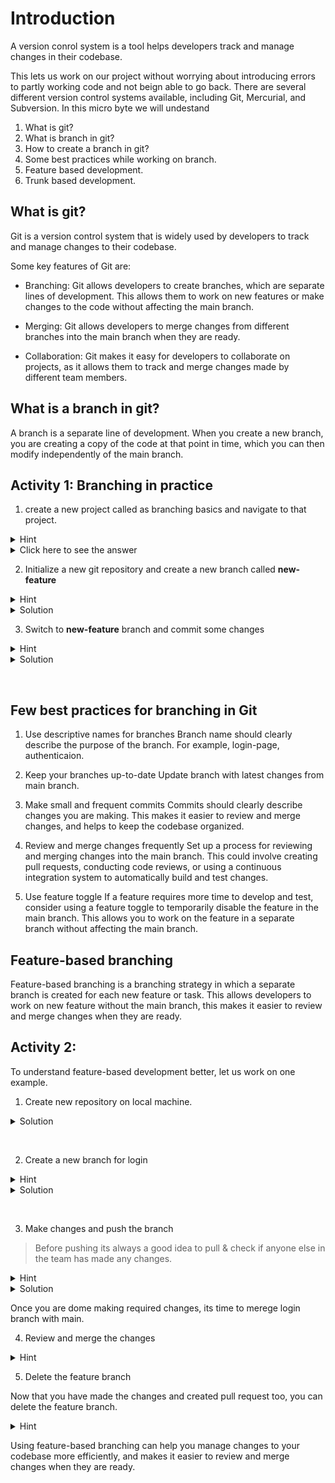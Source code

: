 # Introduction

A version conrol system is a tool helps developers track and manage changes in their codebase.

This lets us work on our project without worrying about introducing errors to partly working code and not beign able to go back. There are several different version control systems available, including Git, Mercurial, and Subversion. In this micro byte we will undestand

1. What is git?
2. What is branch in git?
3. How to create a branch in git?
4. Some best practices while working on branch.
5. Feature based development.
6. Trunk based development.

## What is git?

Git is a version control system that is widely used by developers to track and manage changes to their codebase.

Some key features of Git are:

- Branching: Git allows developers to create branches, which are separate lines of development. This allows them to work on new features or make changes to the code without affecting the main branch.

- Merging: Git allows developers to merge changes from different branches into the main branch when they are ready.

- Collaboration: Git makes it easy for developers to collaborate on projects, as it allows them to track and merge changes made by different team members.

## What is a branch in git?

A branch is a separate line of development. When you create a new branch, you are creating a copy of the code at that point in time, which you can then modify independently of the main branch.

## Activity 1: Branching in practice

1. create a new project called as branching basics and navigate to that project.

<details>
<summary>Hint</summary>
You can use <b>mkdir</b> command to create a new directory and <b>cd</b> to navigate to that directory.
</details>

<details>
<summary>Click here to see the answer</summary>

        # Create a new directory
        mkdir learning-branch

        # Navigate into the new directory
        cd learning-branch

</details>

2. Initialize a new git repository and create a new branch called **new-feature**

<details>
<summary>Hint</summary>
You can create a new branch using
        git branch branch-name

</details>

<details>
<summary>Solution</summary>
        # Initialize a new Git repository
        git init

        # Create a new branch called 'new-feature'
        git branch new-feature

</details>

3. Switch to **new-feature** branch and commit some changes

<details>
<summary>Hint</summary>
You can switch to a new branch using
        git checkout branch-name

</details>

<details>
<summary>Solution</summary>
        # Switch to the 'new-feature' branch
        git checkout new-feature

        # Make some changes to the repository (eg. create a new file)
        git add .
        git commit -m "Update new feature"

</details>

&nbsp;

## Few best practices for branching in Git

1. Use descriptive names for branches
   Branch name should clearly describe the purpose of the branch.
   For example, login-page, authenticaion.

2. Keep your branches up-to-date
   Update branch with latest changes from main branch.

3. Make small and frequent commits
   Commits should clearly describe changes you are making. This makes it easier to review and merge changes, and helps to keep the codebase organized.

4. Review and merge changes frequently
   Set up a process for reviewing and merging changes into the main branch. This could involve creating pull requests, conducting code reviews, or using a continuous integration system to automatically build and test changes.

5. Use feature toggle
   If a feature requires more time to develop and test, consider using a feature toggle to temporarily disable the feature in the main branch. This allows you to work on the feature in a separate branch without affecting the main branch.

## Feature-based branching

Feature-based branching is a branching strategy in which a separate branch is created for each new feature or task. This allows developers to work on new feature without the main branch, this makes it easier to review and merge changes when they are ready.

## Activity 2:

To understand feature-based development better, let us work on one example.

1. Create new repository on local machine.

<details>
<summary>Solution</summary>

      # create a new repository on your local machine

      git init to-do

      cd to-do

</details>

&nbsp;

2. Create a new branch for login

<details>
<summary>Hint</summary>

- Open a terminal window and navigate to your project's directory.

- Run the git branch command followed by the name of the new branch.

</details>

<details>
<summary>Solution</summary>  
         
      # create a new branch called "login" and switch to that branch

      git branch login

      git checkout login

</details>

&nbsp;

3. Make changes and push the branch

> Before pushing its always a good idea to pull & check if anyone else in the team has made any changes.

<details>
<summary>Hint</summary>

- Make the necessary changes to your code on the active branch.

- Use the git add command to stage your changes.

- Use the git commit command to commit your changes.

</details>

<details>
<summary>Solution</summary>  
         
      # add a new file called "login.txt" to the repository and commit the changes

        touch login.txt

        git add login.txt

        git commit -m "Added login.txt"

        # pull from the remote "login" branch

        git pull origin login

        # push the "login" branch to the remote repository

        git push origin login

</details>

Once you are dome making required changes, its time to merege login branch with main.

4. Review and merge the changes

<details>
<summary>Hint</summary>

- When the feature is complete, create a pull request to review and merge the changes into the main branch.

- Discuss the changes with other team members and make any necessary updates.

- Once the changes have been reviewed and approved, merge the pull request into the main branch.

</details>

5. Delete the feature branch

Now that you have made the changes and created pull request too, you can delete the feature branch.

<details>
<summary>Hint</summary>

You can use git branch command followed by the -d flag and the name of the branch. For example: git branch -d new-feature.

</details>

Using feature-based branching can help you manage changes to your codebase more efficiently, and makes it easier to review and merge changes when they are ready.
